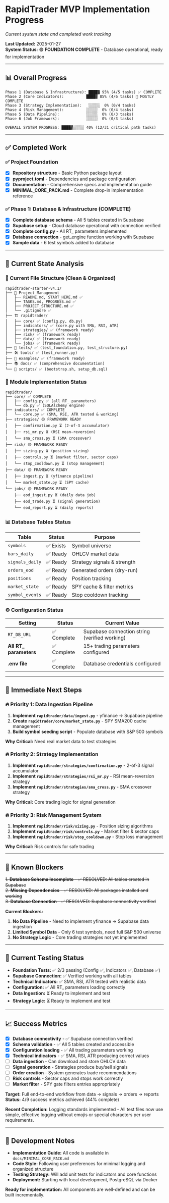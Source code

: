 # RapidTrader MVP Implementation Progress

_Current system state and completed work tracking_

**Last Updated:** 2025-01-27  
**System Status:** 🟢 **FOUNDATION COMPLETE** - Database operational, ready for implementation

---

## 📊 Overall Progress

```
Phase 1 (Database & Infrastructure): ████▓ 95% (4/5 tasks) ✅ COMPLETE
Phase 2 (Core Indicators):          ████▓ 85% (4/6 tasks) 🔧 MOSTLY COMPLETE  
Phase 3 (Strategy Implementation):   ░░░░░  0% (0/4 tasks)
Phase 4 (Risk Management):          ░░░░░  0% (0/4 tasks)
Phase 5 (Data Pipeline):            ░░░░░  0% (0/3 tasks)
Phase 6 (Job Framework):            ░░░░░  0% (0/3 tasks)

OVERALL SYSTEM PROGRESS: ████▓░░░░░ 40% (12/31 critical path tasks)
```

---

## ✅ Completed Work

### ✅ Project Foundation
- [x] **Repository structure** - Basic Python package layout
- [x] **pyproject.toml** - Dependencies and package configuration
- [x] **Documentation** - Comprehensive specs and implementation guide
- [x] **MINIMAL_CORE_PACK.md** - Complete drop-in implementation reference

### ✅ Phase 1: Database & Infrastructure (COMPLETE)
- [x] **Complete database schema** - All 5 tables created in Supabase
- [x] **Supabase setup** - Cloud database operational with connection verified
- [x] **Complete config.py** - All RT_ parameters implemented
- [x] **Database connection** - get_engine function working with Supabase
- [x] **Sample data** - 6 test symbols added to database

---

## 🚧 Current State Analysis

### 📁 Current File Structure (Clean & Organized)
```
rapidtrader-starter-v4.1/
├── 📄 Project Management
│   ├── README.md, START_HERE.md ✅
│   ├── TASKS.md, PROGRESS.md ✅  
│   ├── PROJECT_STRUCTURE.md ✅
│   └── .gitignore ✅
├── 🏗️ rapidtrader/
│   ├── core/ ✅ (config.py, db.py)
│   ├── indicators/ ✅ (core.py with SMA, RSI, ATR)
│   ├── strategies/ ✅ (framework ready)
│   ├── risk/ ✅ (framework ready)
│   ├── data/ ✅ (framework ready)  
│   └── jobs/ ✅ (framework ready)
├── 🧪 tests/ ✅ (test_foundation.py, test_structure.py)
├── 🛠️ tools/ ✅ (test_runner.py)
├── 🎯 examples/ ✅ (framework ready)
├── 📚 docs/ ✅ (comprehensive documentation)
└── 🔧 scripts/ ✅ (bootstrap.sh, setup_db.sql)
```

### 📁 Module Implementation Status
```
rapidtrader/
├── core/ ✅ COMPLETE
│   ├── config.py ✅ (all RT_ parameters)
│   └── db.py ✅ (SQLAlchemy engine)
├── indicators/ ✅ COMPLETE
│   └── core.py ✅ (SMA, RSI, ATR tested & working)
├── strategies/ 🟡 FRAMEWORK READY
│   ├── confirmation.py ⏳ (2-of-3 accumulator)
│   ├── rsi_mr.py ⏳ (RSI mean-reversion)
│   └── sma_cross.py ⏳ (SMA crossover)
├── risk/ 🟡 FRAMEWORK READY
│   ├── sizing.py ⏳ (position sizing)
│   ├── controls.py ⏳ (market filter, sector caps)
│   └── stop_cooldown.py ⏳ (stop management)
├── data/ 🟡 FRAMEWORK READY
│   ├── ingest.py ⏳ (yfinance pipeline)
│   └── market_state.py ⏳ (SPY cache)
└── jobs/ 🟡 FRAMEWORK READY
    ├── eod_ingest.py ⏳ (daily data job)
    ├── eod_trade.py ⏳ (signal generation)
    └── eod_report.py ⏳ (daily reports)
```

### 📊 Database Tables Status
| Table | Status | Purpose |
|-------|--------|---------|
| `symbols` | ✅ Exists | Symbol universe |
| `bars_daily` | ✅ Ready | OHLCV market data |
| `signals_daily` | ✅ Ready | Strategy signals & strength |
| `orders_eod` | ✅ Ready | Generated orders (dry-run) |
| `positions` | ✅ Ready | Position tracking |
| `market_state` | ✅ Ready | SPY cache & filter metrics |
| `symbol_events` | ✅ Ready | Stop cooldown tracking |

### ⚙️ Configuration Status  
| Setting | Status | Current Value |
|---------|--------|---------------|
| `RT_DB_URL` | ✅ Complete | Supabase connection string (verified working) |
| **All RT_ parameters** | ✅ Complete | 15+ trading parameters configured |
| **.env file** | ✅ Complete | Database credentials configured |

---

## 🎯 Immediate Next Steps

### 🔥 **Priority 1: Data Ingestion Pipeline**
1. **Implement `rapidtrader/data/ingest.py`** - yfinance → Supabase pipeline
2. **Create `rapidtrader/core/market_state.py`** - SPY SMA200 cache management
3. **Build symbol seeding script** - Populate database with S&P 500 symbols

**Why Critical:** Need real market data to test strategies

### 🔥 **Priority 2: Strategy Implementation**
1. **Implement `rapidtrader/strategies/confirmation.py`** - 2-of-3 signal accumulator
2. **Implement `rapidtrader/strategies/rsi_mr.py`** - RSI mean-reversion strategy
3. **Implement `rapidtrader/strategies/sma_cross.py`** - SMA crossover strategy

**Why Critical:** Core trading logic for signal generation

### 🔥 **Priority 3: Risk Management System**
1. **Implement `rapidtrader/risk/sizing.py`** - Position sizing algorithms
2. **Implement `rapidtrader/risk/controls.py`** - Market filter & sector caps
3. **Implement `rapidtrader/risk/stop_cooldown.py`** - Stop loss management

**Why Critical:** Risk controls for safe trading

---

## 🚫 Known Blockers

~~1. **Database Schema Incomplete** - ✅ RESOLVED: All tables created in Supabase~~  
~~2. **Missing Dependencies** - ✅ RESOLVED: All packages installed and working~~  
~~3. **Database Connection** - ✅ RESOLVED: Supabase connectivity verified~~

**Current Blockers:**
1. **No Data Pipeline** - Need to implement yfinance → Supabase data ingestion
2. **Limited Symbol Data** - Only 6 test symbols, need full S&P 500 universe
3. **No Strategy Logic** - Core trading strategies not yet implemented

---

## 🧪 Current Testing Status

- **Foundation Tests:** ✅ 2/3 passing (Config ✅, Indicators ✅, Database ✅)
- **Supabase Connection:** ✅ Verified working with all tables
- **Technical Indicators:** ✅ SMA, RSI, ATR tested with realistic data
- **Configuration:** ✅ All RT_ parameters loading correctly
- **Data Ingestion:** ⏳ Ready to implement and test
- **Strategy Logic:** ⏳ Ready to implement and test

---

## 📈 Success Metrics

- [x] **Database connectivity** - ✅ Supabase connection verified
- [x] **Schema validation** - ✅ All 5 tables created and accessible
- [x] **Configuration loading** - ✅ All trading parameters working
- [x] **Technical indicators** - ✅ SMA, RSI, ATR producing correct values
- [ ] **Data ingestion** - Can download and store OHLCV data
- [ ] **Signal generation** - Strategies produce buy/sell signals  
- [ ] **Order creation** - System generates trade recommendations
- [ ] **Risk controls** - Sector caps and stops work correctly
- [ ] **Market filter** - SPY gate filters entries appropriately

**Target:** Full end-to-end workflow from data → signals → orders → reports  
**Status:** 4/9 success metrics achieved (44% complete)

**Recent Completion:** Logging standards implemented - All test files now use simple, effective logging without emojis or special characters per user requirements.

---

## 📝 Development Notes

- **Implementation Guide:** All code is available in `docs/MINIMAL_CORE_PACK.md`
- **Code Style:** Following user preferences for minimal logging and organized structure
- **Testing Strategy:** Will add unit tests for indicators and core functions
- **Deployment:** Starting with local development, PostgreSQL via Docker

**Ready for implementation:** All components are well-defined and can be built incrementally.
